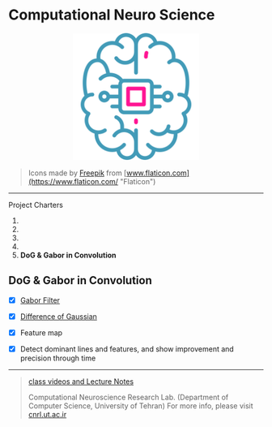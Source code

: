 # Computational Neuro Science

<p align="center"><img src="./assets/README/logo.svg" width="250px"  /></p>

> Icons made by [Freepik](https://www.flaticon.com/authors/freepik "Freepik") from [www.flaticon.com](https://www.flaticon.com/ "Flaticon")

---

Project Charters

1. 
2. 
3. 
4. 
5.  **DoG & Gabor in Convolution**

## DoG & Gabor in Convolution

- [x] [Gabor Filter](https://en.wikipedia.org/wiki/Gabor_filter)

- [x] [Difference of Gaussian](https://en.wikipedia.org/wiki/Difference_of_Gaussians)

- [x] Feature map

- [x] Detect dominant lines and features, and show improvement and precision through time

  

---


>  [class videos and Lecture Notes](https://t.me/CNRLab)
>
> Computational Neuroscience Research Lab. (Department of Computer Science, University of Tehran) For more info, please visit [cnrl.ut.ac.ir](https://cnrl.ut.ac.ir/)

